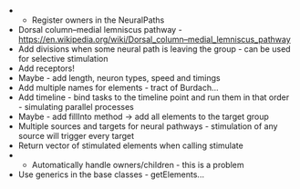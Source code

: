 - + Register owners in the NeuralPaths
- Dorsal column–medial lemniscus pathway - https://en.wikipedia.org/wiki/Dorsal_column–medial_lemniscus_pathway
- Add divisions when some neural path is leaving the group - can be used for selective stimulation 
- Add receptors!
- Maybe - add length, neuron types, speed and timings
- Add multiple names for elements - tract of Burdach...
- Add timeline - bind tasks to the timeline point and run them in that order - simulating parallel processes
- Maybe - add fillInto method -> add all elements to the target group
- Multiple sources and targets for neural pathways - stimulation of any source will trigger every target
- Return vector of stimulated elements when calling stimulate
- + Automatically handle owners/children - this is a problem
- Use generics in the base classes - getElements...